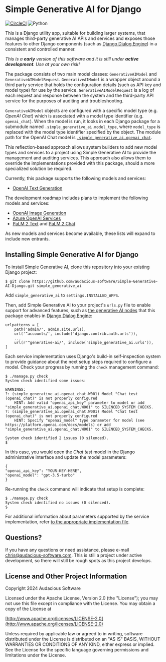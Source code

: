# Simple Generative AI for Django

[![CircleCI](https://circleci.com/gh/audacious-software/Simple-Generative-AI-Django.svg?style=svg)](https://circleci.com/gh/audacious-software/Simple-Generative-AI-Django) ![Python](https://img.shields.io/badge/python-3.7.1-blue.svg)

This is a Django utility app, suitable for building larger systems, that manages third-party generative AI APIs and services and exposes those features to other Django components (such as [Django Dialog Engine](https://github.com/audacious-software/Django-Dialog-Engine)) in a consistent and controlled manner.

*This is a **early** version of this software and it is still under **active development**. Use at your own risk!*

The package consists of two main model classes: `GenerativeAIModel` and `GenerativeAIModelRequest`. `GenerativeAIModel` is a wrapper object around a third party service that holds the configuration details (such as API key and model type) for use by the service. `GenerativeAIModelRequest` is a log of each request and response between the system and the third-party API service for the purposes of auditing and troubleshooting.

`GenerativeAIModel` objects are configured with a specific model type (e.g. *OpenAI Chat*) which is associated with a model type identifier (e.g. `openai_chat`). When the model is run, it looks in each Django package for a submodule named `.simple_generative_ai.model_type`, where `model_type` is replaced with the model type identifier specified by the object. The module path for the OpenAI Chat model is [`.simple_generative_ai.openai_chat`](simple_generative_ai/openai_chat.py).

This reflection-based approach allows system builders to add new model types and services to a project using Simple Generative AI to provide the management and auditing services. This approach also allows them to override the implementations provided with this package, should a more specialized solution be required.

Currently, this package supports the following models and services:

* [OpenAI Text Generation](https://platform.openai.com/docs/guides/text-generation)

The development roadmap includes plans to implement the following models and services:

* [OpenAI Image Generation](https://platform.openai.com/docs/guides/images)
* [Azure OpenAI Services](https://azure.microsoft.com/en-us/products/ai-services/openai-service)
* [PaLM 2 Text](https://cloud.google.com/vertex-ai/docs/generative-ai/model-reference/text) and [PaLM 2 Chat](https://cloud.google.com/vertex-ai/docs/generative-ai/model-reference/text-chat)

As new models and services become available, these lists will expand to include new entrants.

## Installing Simple Generative AI for Django

To install Simple Generative AI, clone this repository into your existing Django project:

```
$ git clone https://github.com/audacious-software/Simple-Generative-AI-Django.git simple_generative_ai
```

Add `simple_generative_ai` to `settings.INSTALLED_APPS`. 

Then, add Simple Generative AI to your project's `urls.py` file to enable support for advanced features, such as [the generative AI nodes](dialog_api.py) that this package enables in [Django Dialog Engine](https://github.com/audacious-software/Django-Dialog-Engine):

```
urlpatterns = [
    path('admin/', admin.site.urls),
    url('^accounts/', include('django.contrib.auth.urls')),
    ...
    url(r'^generative-ai/', include('simple_generative_ai.urls')),
]
```

Each service implementation uses Django's build-in self-inspection system to provide guidance about the next setup steps required to configure a model. Check your progress by running the `check` management command:

```
$ ./manage.py check
System check identified some issues:

WARNINGS:
?: (simple_generative_ai.openai_chat.W001) Model "Chat test (openai_chat)" is not properly configured
	HINT: Add valid "openai_api_key" parameter to model or add "simple_generative_ai.openai_chat.W001" to SILENCED_SYSTEM_CHECKS.
?: (simple_generative_ai.openai_chat.W001) Model "Chat test (openai_chat)" is not properly configured
	HINT: Specify "openai_model" type parameter for model (see https://platform.openai.com/docs/models) or add "simple_generative_ai.openai_chat.W001" to SILENCED_SYSTEM_CHECKS.

System check identified 2 issues (0 silenced).
$ 
```

In this case, you would open the *Chat test* model in the Django administrative interface and update the model parameters:

```
{
"openai_api_key": "YOUR-KEY-HERE",
"openai_model": "gpt-3.5-turbo"
}
```

Re-running the `check` command will indicate that setup is complete:

```
$ ./manage.py check
System check identified no issues (0 silenced).
$
```

For additional information about parameters supported by the service implementation, refer [to the appropriate implementation file](/simple_generative_ai).

## Questions?

If you have any questions or need assistance, please e-mail [chris@audacious-software.com](mailto:chris@audacious-software.com). This is still a project under active development, so there will still be rough spots as this project develops.

## License and Other Project Information

Copyright 2024 Audacious Software

Licensed under the Apache License, Version 2.0 (the "License"); you may not use this file except in compliance with the License. You may obtain a copy of the License at

[http://www.apache.org/licenses/LICENSE-2.0](http://www.apache.org/licenses/LICENSE-2.0)

Unless required by applicable law or agreed to in writing, software distributed under the License is distributed on an "AS IS" BASIS, WITHOUT WARRANTIES OR CONDITIONS OF ANY KIND, either express or implied. See the License for the specific language governing permissions and limitations under the License.
